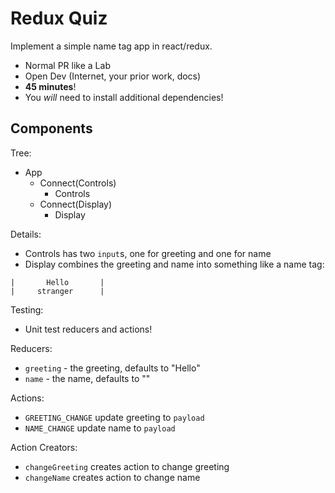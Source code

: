 Redux Quiz
===

Implement a simple name tag app in react/redux.

* Normal PR like a Lab
* Open Dev (Internet, your prior work, docs)
* **45 minutes**!
* You _will_ need to install additional dependencies!

## Components

Tree:
* App
    * Connect(Controls)
        * Controls
    * Connect(Display)
        * Display

Details:
* Controls has two `input`s, one for greeting
and one for name
* Display combines the greeting and name into something
like a name tag:

```
|       Hello       |  
|     stranger      |
```

Testing:

* Unit test reducers and actions!

Reducers:

* `greeting` - the greeting, defaults to "Hello"
* `name` - the name, defaults to ""

Actions:

* `GREETING_CHANGE` update greeting to `payload`
* `NAME_CHANGE` update name to `payload`

Action Creators:

* `changeGreeting` creates action to change greeting
* `changeName` creates action to change name
